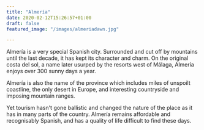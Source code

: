 ```yaml
---
title: "Almería"
date: 2020-02-12T15:26:57+01:00
draft: false
featured_image: "/images/almeriadawn.jpg"

---
```


Almería is a very special Spanish city.  Surrounded and cut off by mountains until the last decade, it has kept its character and charm.  On the original costa del sol, a name later usurped by the resorts west of Málaga, Almería enjoys over 300 sunny days a year.  

Almería is also the name of the province which includes miles of unspoilt coastline, the only desert in Europe, and interesting countryside and imposing mountain ranges.

Yet tourism hasn't gone ballistic and changed the nature of the place as it has in many parts of the country. Almería remains affordable and recognisably Spanish, and has a quality of life difficult to find these days.
